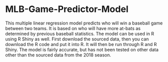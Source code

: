 # MLB-Game-Predictor-Model
This multiple linear regression model predicts who will win a baseball game between two teams. It is based on who will have more at-bats as determined by previous baseball statistics. The model can be used in R using R Shiny as well. First download the sourced data, then you can download the R code and put it into R. It will then be run through R and R Shiny. The model is fairly accurate, but has not been tested on other data other than the sourced data from the 2018 season.
